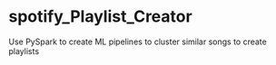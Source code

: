 # spotify_Playlist_Creator
Use PySpark to create ML pipelines to cluster similar songs to create playlists
